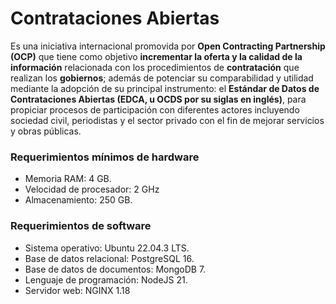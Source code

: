 # **Contrataciones Abiertas**

Es una iniciativa internacional promovida por **Open Contracting Partnership (OCP)** que tiene como objetivo **incrementar la oferta y la calidad de la información** relacionada con los procedimientos de **contratación** que realizan los **gobiernos**; además de potenciar su comparabilidad y utilidad mediante la adopción de su principal instrumento: el **Estándar de Datos de Contrataciones Abiertas (EDCA, u OCDS por su siglas en inglés)**, para propiciar procesos de participación con diferentes actores incluyendo sociedad civil, periodistas y el sector privado con el fin de mejorar servicios y obras públicas.


### Requerimientos mínimos de hardware
- Memoria RAM: 4 GB.
- Velocidad de procesador: 2 GHz
- Almacenamiento: 250 GB.

### Requerimientos de software
- Sistema operativo: Ubuntu 22.04.3 LTS.
- Base de datos relacional: PostgreSQL 16.
- Base de datos de documentos: MongoDB 7.
- Lenguaje de programación: NodeJS 21.
- Servidor web: NGINX 1.18